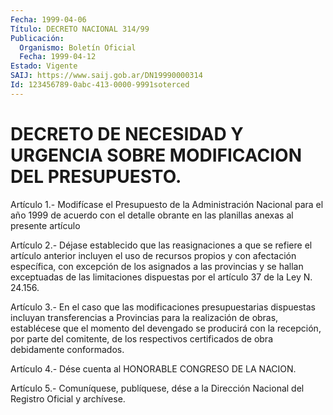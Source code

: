 ```yaml
---
Fecha: 1999-04-06
Título: DECRETO NACIONAL 314/99
Publicación:
  Organismo: Boletín Oficial
  Fecha: 1999-04-12
Estado: Vigente
SAIJ: https://www.saij.gob.ar/DN19990000314
Id: 123456789-0abc-413-0000-9991soterced
---
```

# DECRETO DE NECESIDAD Y URGENCIA SOBRE MODIFICACION DEL PRESUPUESTO.

<a id="1"></a>
Artículo 1.- Modifícase el Presupuesto de la Administración Nacional para  el año 1999 de acuerdo con el detalle obrante en las planillas anexas al presente artículo

<a id="2"></a>
Artículo  2.-  Déjase  establecido  que  las reasignaciones a que se refiere el artículo anterior incluyen el uso  de  recursos propios y con  afectación  específica,  con excepción de los asignados  a  las provincias y se hallan exceptuadas  de  las  limitaciones dispuestas por el artículo 37 de la Ley N. 24.156.

<a id="3"></a>
Artículo  3.-  En  el  caso  que  las modificaciones presupuestarias dispuestas incluyan transferencias  a Provincias para la realización de obras, establécese que el momento  del devengado se producirá con la recepción, por parte del comitente, de los respectivos certificados de obra debidamente conformados.

<a id="4"></a>
Artículo  4.-  Dése  cuenta  al  HONORABLE  CONGRESO  DE  LA NACION.

<a id="5"></a>
Artículo  5.-  Comuníquese, publíquese, dése a la Dirección Nacional del Registro Oficial y archívese.